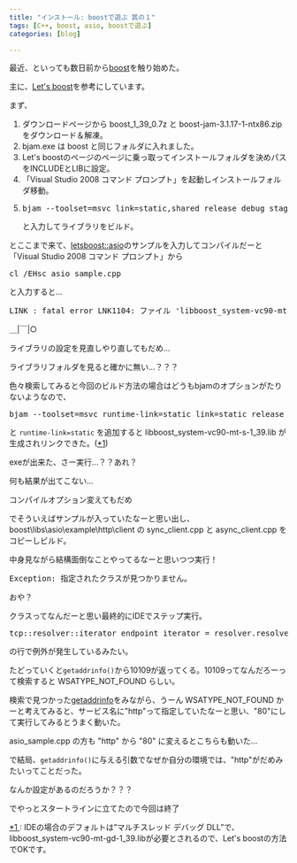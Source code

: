 ```yaml
---
title: "インストール: boostで遊ぶ 其の１"
tags: [C++, boost, asio, boostで遊ぶ]
categories: [blog]

---
```


最近、といっても数日前から[boost][1]を触り始めた。

 [1]: http://www.boost.org/

主に、[Let's boost][2]を参考にしています。

 [2]: http://www.kmonos.net/alang/boost/

まず、

  1. ダウンロードページから boost\_1\_39_0.7z と boost-jam-3.1.17-1-ntx86.zip をダウンロード＆解凍。
  2. bjam.exe は boost と同じフォルダに入れました。
  3. Let's boostのページのページに乗っ取ってインストールフォルダを決めパスをINCLUDEとLIBに設定。
  4. 「Visual Studio 2008 コマンド プロンプト」を起動しインストールフォルダ移動。
  5. <pre>bjam --toolset=msvc link=static,shared release debug stage</pre>と入力してライブラリをビルド。

とここまで来て、[letsboost::asio][3]のサンプルを入力してコンパイルだーと「Visual Studio 2008 コマンド プロンプト」から  


<pre>cl /EHsc asio_sample.cpp
</pre>

  
と入力すると...

 [3]: http://www.kmonos.net/alang/boost/classes/asio.html

<pre>LINK : fatal error LNK1104: ファイル 'libboost_system-vc90-mt-s-1_39.lib' を開くことができません
</pre>

＿|￣|○



  


ライブラリの設定を見直しやり直してもだめ...

ライブラリフォルダを見ると確かに無い...？？？

色々検索してみると今回のビルド方法の場合はどうもbjamのオプションがたりないようなので、

<pre>bjam --toolset=msvc runtime-link=static link=static release debug stage
</pre>

と `runtime-link=static` を追加すると libboost\_system-vc90-mt-s-1\_39.lib が生成されリンクできた。(<a href="#f1" name ="b1" title="IDEの場合のデフォルトは”マルチスレッド デバッグ DLL”で、libboost_system-vc90-mt-gd-1_39.libが必要とされるので、Let's boostの方法でOKです。">*1</a>) 



  


exeが出来た、さー実行...？？あれ？

何も結果が出てこない...

コンパイルオプション変えてもだめ

でそういえばサンプルが入っていたなーと思い出し、boost\libs\asio\example\http\client の sync\_client.cpp と async\_client.cpp をコピーしビルド。

中身見ながら結構面倒なことやってるなーと思いつつ実行！

<pre>Exception: 指定されたクラスが見つかりません。
</pre>

おや？

クラスってなんだーと思い最終的にIDEでステップ実行。

<pre>tcp::resolver::iterator endpoint_iterator = resolver.resolve(query);
</pre>

の行で例外が発生しているみたい。

たどっていくと`getaddrinfo()`から10109が返ってくる。10109ってなんだろーって検索すると WSATYPE\_NOT\_FOUND らしい。

検索で見つかった[getaddrinfo][4]をみながら、うーん WSATYPE\_NOT\_FOUND かーと考えてみると、サービス名に"http"って指定していたなーと思い、"80"にして実行してみるとうまく動いた。

 [4]: http://yanchde.gozaru.jp/winsock2/getaddrinfo.html

asio_sample.cpp の方も "http" から "80" に変えるとこちらも動いた...



  


で結局、`getaddrinfo()`に与える引数でなぜか自分の環境では、"http"がだめみたいってことだった。

なんか設定があるのだろうか？？？

でやっとスタートラインに立てたので今回は終了







  


<a href="#b1" name="f1">*1
</a>: IDEの場合のデフォルトは”マルチスレッド デバッグ DLL”で、libboost\_system-vc90-mt-gd-1\_39.libが必要とされるので、Let's boostの方法でOKです。